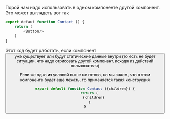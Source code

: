 Порой нам надо использовать в одном компоненте другой компонент. Это может выглядеть вот так 

```js
export defaut function Contact () {
	return (
		<Button/>
	)
}
```

Этот код будет работать, если компонент <Button/> уже существует или будут статические данные внутри (то есть не будет ситуации, что надо отрисовать другой компонент, исходя из действий пользователя)

Если же одно из условий выше не готово, но мы знаем, что в этом компоненте будет еще лежать, то применяется такая конструкция

```js
export default function Contact ({children}) {
	return (
		{children}
	)
}
```

